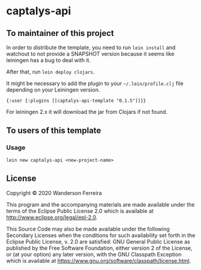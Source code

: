 # captalys-api

## To maintainer of this project

In order to distribute the template, you need to run `lein install`
and watchout to not provide a SNAPSHOT version because it seems like
leiningen has a bug to deal with it.

After that, run `lein deploy clojars`.

It might be necessary to add the plugin to your
`~/.lein/profile.clj` file depending on your Leiningen
version.

`{:user {:plugins [[captalys-api-template "0.1.5"]]}}`

For leiningen 2.x it will download the jar from Clojars if
not found.


## To users of this template

### Usage

`lein new captalys-api <new-project-name>`



## License

Copyright © 2020 Wanderson Ferreira

This program and the accompanying materials are made available under the
terms of the Eclipse Public License 2.0 which is available at
http://www.eclipse.org/legal/epl-2.0.

This Source Code may also be made available under the following Secondary
Licenses when the conditions for such availability set forth in the Eclipse
Public License, v. 2.0 are satisfied: GNU General Public License as published by
the Free Software Foundation, either version 2 of the License, or (at your
option) any later version, with the GNU Classpath Exception which is available
at https://www.gnu.org/software/classpath/license.html.

